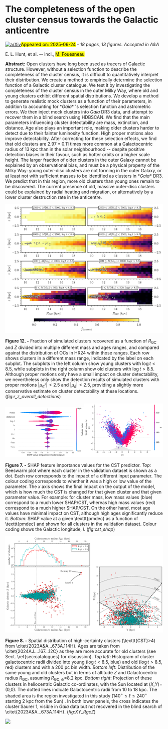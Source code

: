 <div class="macros" style="visibility:hidden;">
$\newcommand{\ensuremath}{}$
$\newcommand{\xspace}{}$
$\newcommand{\object}[1]{\texttt{#1}}$
$\newcommand{\farcs}{{.}''}$
$\newcommand{\farcm}{{.}'}$
$\newcommand{\arcsec}{''}$
$\newcommand{\arcmin}{'}$
$\newcommand{\ion}[2]{#1#2}$
$\newcommand{\textsc}[1]{\textrm{#1}}$
$\newcommand{\hl}[1]{\textrm{#1}}$
$\newcommand{\footnote}[1]{}$</div>



<div id="title">

# The completeness of the open cluster census towards the Galactic anticentre

</div>
<div id="comments">

[![arXiv](https://img.shields.io/badge/arXiv-2506.18708-b31b1b.svg)](https://arxiv.org/abs/2506.18708)<mark>Appeared on: 2025-06-24</mark> -  _18 pages, 13 figures. Accepted in A&A_

</div>
<div id="authors">

E. L. Hunt, et al. -- incl., <mark>M. Fouesneau</mark>

</div>
<div id="abstract">

**Abstract:** Open clusters have long been used as tracers of Galactic structure. However, without a selection function to describe the completeness of the cluster census, it is difficult to quantitatively interpret their distribution. We create a method to empirically determine the selection function of a Galactic cluster catalogue. We test it by investigating the completeness of the cluster census in the outer Milky Way, where old and young clusters exhibit different spatial distributions. We develop a method to generate realistic mock clusters as a function of their parameters, in addition to accounting for $*Gaia*$ 's selection function and astrometric errors. We then inject mock clusters into _Gaia_ DR3 data, and attempt to recover them in a blind search using HDBSCAN. We find that the main parameters influencing cluster detectability are mass, extinction, and distance. Age also plays an important role, making older clusters harder to detect due to their fainter luminosity function. High proper motions also improve detectability. After correcting for these selection effects, we find that old clusters are $2.97\pm0.11$ times more common at a Galactocentric radius of 13 kpc than in the solar neighbourhood -- despite positive detection biases in their favour, such as hotter orbits or a higher scale height. The larger fraction of older clusters in the outer Galaxy cannot be explained by an observational bias, and must be a physical property of the Milky Way: young outer-disc clusters are not forming in the outer Galaxy, or at least not with sufficient masses to be identified as clusters in $*Gaia*$ DR3. We predict that in this region, more old clusters than young ones remain to be discovered. The current presence of old, massive outer-disc clusters could be explained by radial heating and migration, or alternatively by a lower cluster destruction rate in the anticentre.

</div>

<div id="div_fig1">

<img src="tmp_2506.18708/./eh_r_z_with_ocs.png" alt="Fig12" width="100%"/>

**Figure 12. -** Fraction of simulated clusters recovered as a function of $R_\text{GC}$ and $Z$ divided into multiple different mass and ages ranges, and compared against the distribution of OCs in HR24 within those ranges. Each row shows clusters in a different mass range, indicated by the label on each subplot. The subplots in the left column show young clusters with $\log t < 8.5$, while subplots in the right column show old clusters with $\log t > 8.5$. Although proper motions only have a small impact on cluster detectability, we nevertheless only show the detection results of simulated clusters with proper motions $|\mu_{\alpha^*}| < 2.5$ and $|\mu_\delta| < 2.5$, providing a slightly more conservative estimate on cluster detectability at these locations. (*fig:r_z_overall_detections*)

</div>
<div id="div_fig2">

<img src="tmp_2506.18708/./shap_beeswarm.png" alt="Fig7.1" width="50%"/><img src="tmp_2506.18708/./shap_pmdec.png" alt="Fig7.2" width="50%"/>

**Figure 7. -**  SHAP feature importance values for the CST predictor. *Top:* Beeswarm plot where each cluster in the validation dataset is shown as a dot. Each row corresponds to the impact of a different input parameter. The colour coding corresponds to whether it was a high or low value of the parameter. The $x$ axis shows the final impact on the output of the model, which is how much the CST is changed for that given cluster and that given parameter value. For example: for cluster mass, low mass values (blue) correspond to a much lower SHAP/CST, whereas high mass values (red) correspond to a much higher SHAP/CST. On the other hand, most age values have minimal impact on CST, although high ages significantly reduce it. *Bottom:* SHAP value at a given \texttt{pmdec} as a function of \texttt{pmdec} and shown for all clusters in the validation dataset. Colour coding shows the Galactic longitude, $l$. (*fig:cst_shap*)

</div>
<div id="div_fig3">

<img src="tmp_2506.18708/./XY_RgcZ_threepanels_2025.png" alt="Fig8" width="100%"/>

**Figure 8. -**  Spatial distribution of high-certainty clusters (\texttt{CST}$>$4) from \citet{2023A&A...673A.114H}. Ages are taken from \citet{2024AJ....167...12C} as they are more accurate for old clusters (see Sect. \ref{sec:catalogues} for discussion).
    *Top left*: Histogram of cluster galactocentric radii divided into young ($\log t < 8.5$, blue) and old ($\log t > 8.5$, red) clusters and with a 200 pc bin width.
    *Bottom left*: Distribution of the same young and old clusters but in terms of altitude $Z$ and Galactocentric radius $R_{\mathrm{GC}}$, assuming $R_{\mathrm{GC},\odot}$=8.2 kpc.
    *Bottom right*: Projection of these clusters in heliocentric Galactic co-ordinates, with the Sun located at ($X$,$Y$)=(0,0). The dotted lines indicate Galactocentric radii from 10 to 18 kpc. The shaded area is the region investigated in this study ($140^{\circ} \leq \ell \leq 240^{\circ}$ starting 2 kpc from the Sun) . In both lower panels, the cross indicates the cluster Saurer 1, visible in _Gaia_ data but not recovered in the blind search of \citet{2023A&A...673A.114H}. (*fig:XY_RgcZ*)

</div><div id="qrcode"><img src=https://api.qrserver.com/v1/create-qr-code/?size=100x100&data="https://arxiv.org/abs/2506.18708"></div>